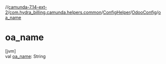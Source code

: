 //[camunda-7.14-ext-2](../../../../index.md)/[com.hydra_billing.camunda.helpers.common](../../index.md)/[ConfigHelper](../index.md)/[OdooConfig](index.md)/[oa_name](oa_name.md)

# oa_name

[jvm]\
val [oa_name](oa_name.md): String
